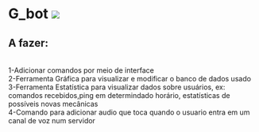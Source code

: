 # G_bot   <img src="https://img.shields.io/github/languages/top/Leolardo123/G_bot"/>


<h2>A fazer:</h2></br>
  1-Adicionar comandos por meio de interface </br>
  2-Ferramenta Gráfica para visualizar e modificar o banco de dados usado </br>
  3-Ferramenta Estatística para visualizar dados sobre usuários, ex: comandos recebidos,ping em determindado horário, estatísticas de possíveis novas mecânicas </br>
  4-Comando para adicionar audio que toca quando o usuario entra em um canal de voz num servidor
  
  
